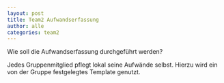 ```yaml
---
layout: post
title: Team2 Aufwandserfassung
author: alle
categories: team2
---
```


Wie soll die Aufwandserfassung durchgeführt werden?

Jedes Gruppenmitglied pflegt lokal seine Aufwände selbst. Hierzu wird ein von der Gruppe festgelegtes Template genutzt.
